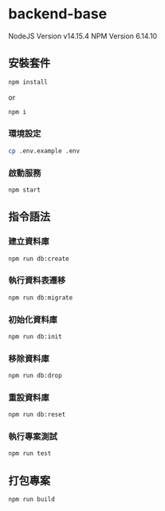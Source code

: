 # backend-base

NodeJS Version v14.15.4
NPM Version 6.14.10

## 安裝套件
```bash
npm install
```
or
```bash
npm i
```

### 環境設定
```bash
cp .env.example .env
```

### 啟動服務
```bash
npm start
```

## 指令語法

### 建立資料庫
```bash
npm run db:create
```
### 執行資料表遷移
```bash
npm run db:migrate
```
### 初始化資料庫
```bash
npm run db:init
```
### 移除資料庫
```bash
npm run db:drop
```
### 重設資料庫
```bash
npm run db:reset
```

### 執行專案測試
```bash
npm run test
```

## 打包專案
```bash
npm run build
```
